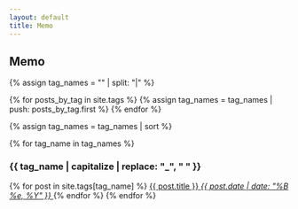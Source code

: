 ```yaml
---
layout: default
title: Memo
---
```


## Memo
<!--
{% for post in site.posts %}
<a class="blog-box" href="{{ post.url }}">
<span class="blog-title">{{ post.title }}</span>
<em class="blog-date">{{ post.date | date: "%B %e, %Y" }}</em>
</a>
{% endfor %}
-->

{% assign tag_names = "" | split: "|"  %}

{% for posts_by_tag in site.tags %}
  {% assign tag_names = tag_names | push: posts_by_tag.first %}
{% endfor %}

{% assign tag_names = tag_names | sort %}

{% for tag_name in tag_names %}
<h3>{{ tag_name | capitalize | replace: "_", " " }}</h3>
{% for post in site.tags[tag_name] %}
<a class="blog-box" href="{{ post.url }}">
<span class="blog-title">{{ post.title }}</span>
<em class="blog-date">{{ post.date | date: "%B %e, %Y" }}</em>
</a>
{% endfor %}
{% endfor %}

<!--
{% for collection in site.collections %}
<h3>{{ collection.label | capitalize | replace: "_", " " }}</h3>
{{ collection.discription }}
{% for doc in collection.docs %}
<a class="blog-box" href="{{ doc.url }}">
<span class="blog-title">{{ doc.title }}</span>
<em class="blog-date">{{ doc.date | date: "%B %e, %Y" }}</em>
</a>
{% endfor %}
{% endfor %}
-->